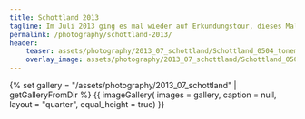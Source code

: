 ```yaml
---
title: Schottland 2013
tagline: Im Juli 2013 ging es mal wieder auf Erkundungstour, dieses Mal nach Schottland. Highland- und Whiskytour inklusive^^ 
permalink: /photography/schottland-2013/
header:
    teaser: assets/photography/2013_07_schottland/Schottland_0504_tonemapped.jpg
    overlay_image: assets/photography/2013_07_schottland/Schottland_0504_tonemapped.jpg
---
```


{% set gallery = "/assets/photography/2013_07_schottland" | getGalleryFromDir %}
{{ imageGallery(
    images = gallery,
    caption = null,
    layout = "quarter",
    equal_height = true) }}